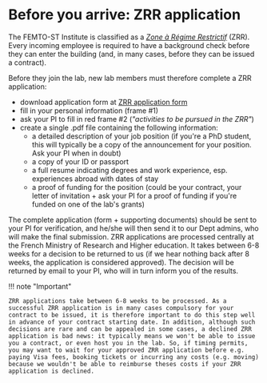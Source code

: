 # Before you arrive: ZRR application

The FEMTO-ST Institute is classified as a [_Zone à Régime Restrictif_](https://fr.wikipedia.org/wiki/Zone_%C3%A0_r%C3%A9gime_restrictif) (ZRR). Every incoming employee is required to have a background check before they can enter the building (and, in many cases, before they can be issued a contract). 

Before they join the lab, new lab members must therefore complete a ZRR application: 

- download application form at [ZRR application form](../downloads/ZRR_form.xlsm)
- fill in your personal information (frame #1)
- ask your PI to fill in red frame #2 (_"activities to be pursued in the ZRR"_)
- create a single .pdf file containing the following information: 
	- a detailed description of your job position (if you're a PhD student, this will typically be a copy of the announcement for your position. Ask your PI when in doubt)
	- a copy of your ID or passport
	- a full resume indicating degrees and work experience, esp. experiences abroad with dates of stay
	- a proof of funding for the position (could be your contract, your letter of invitation + ask your PI for a proof of funding if you're funded on one of the lab's grants) 

The complete application (form + supporting documents) should be sent to your PI for verification, and he/she will then send it to our Dept admins, who will make the final submission. ZRR applications are processed centrally at the French Ministry of Research and Higher education. It takes between 6-8 weeks for a decision to be returned to us (if we hear nothing back after 8 weeks, the application is considered approved). The decision will be returned by email to your PI, who will in turn inform you of the results. 

!!! note "Important"

    ZRR applications take between 6-8 weeks to be processed. As a successful ZRR application is in many cases compulsory for your contract to be issued, it is therefore important to do this step well in advance of your contract starting date. In addition, although such decisions are rare and can be appealed in some cases, a declined ZRR application is bad news: it typically means we won't be able to issue you a contract, or even host you in the lab. So, if timing permits, you may want to wait for your approved ZRR application before e.g. paying Visa fees, booking tickets or incurring any costs (e.g. moving) because we wouldn't be able to reimburse theses costs if your ZRR application is declined.  







